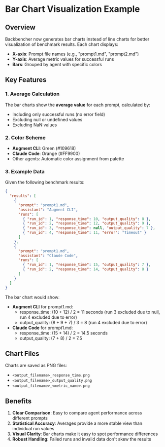 # Bar Chart Visualization Example

## Overview

Backbencher now generates bar charts instead of line charts for better visualization of benchmark results. Each chart displays:

- **X-axis**: Prompt file names (e.g., "prompt1.md", "prompt2.md")
- **Y-axis**: Average metric values for successful runs
- **Bars**: Grouped by agent with specific colors

## Key Features

### 1. Average Calculation
The bar charts show the **average value** for each prompt, calculated by:
- Including only successful runs (no error field)
- Excluding null or undefined values
- Excluding NaN values

### 2. Color Scheme
- **Augment CLI**: Green (#109618)
- **Claude Code**: Orange (#FF9900)
- Other agents: Automatic color assignment from palette

### 3. Example Data

Given the following benchmark results:

```json
{
  "results": [
    {
      "prompt": "prompt1.md",
      "assistant": "Augment CLI",
      "runs": [
        { "run_id": 1, "response_time": 10, "output_quality": 8 },
        { "run_id": 2, "response_time": 12, "output_quality": 9 },
        { "run_id": 3, "response_time": null, "output_quality": 7 },
        { "run_id": 4, "response_time": 11, "error": "Timeout" }
      ]
    },
    {
      "prompt": "prompt1.md",
      "assistant": "Claude Code",
      "runs": [
        { "run_id": 1, "response_time": 15, "output_quality": 7 },
        { "run_id": 2, "response_time": 14, "output_quality": 8 }
      ]
    }
  ]
}
```

The bar chart would show:
- **Augment CLI** for prompt1.md:
  - response_time: (10 + 12) / 2 = 11 seconds (run 3 excluded due to null, run 4 excluded due to error)
  - output_quality: (8 + 9 + 7) / 3 = 8 (run 4 excluded due to error)
- **Claude Code** for prompt1.md:
  - response_time: (15 + 14) / 2 = 14.5 seconds
  - output_quality: (7 + 8) / 2 = 7.5

## Chart Files

Charts are saved as PNG files:
- `<output_filename>_response_time.png`
- `<output_filename>_output_quality.png`
- `<output_filename>_<metric_name>.png`

## Benefits

1. **Clear Comparison**: Easy to compare agent performance across different prompts
2. **Statistical Accuracy**: Averages provide a more stable view than individual run values
3. **Visual Clarity**: Bar charts make it easy to spot performance differences
4. **Robust Handling**: Failed runs and invalid data don't skew the results
